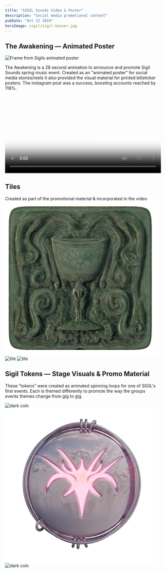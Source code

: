 ```yaml
---
title: "SIGIL Sounds Video & Poster"
description: "Social media promotional content"
pubDate: "Oct 22 2024"
heroImage: sigil/sigil-banner.jpg
---
```


## The Awakening — Animated Poster

![Frame from Sigils animated poster](../projects/sigil/sigil_poster.jpg)

The Awakening is a 28 second animation to announce and promote Sigil Sounds spring music event. Created as an "animated poster" for social media stories/reels it also provided the visual material for printed billsticker posters. The instagram post was a success, boosting accounts reached by 118%.

<video controls preload src="/videos/sigil_lightmode_final.webm" type="video/webm" width="512" poster="/videos/sigil_poster.jpg" ></video>

## Tiles

Created as part of the promotional material & incorporated in the video
![tile](../projects/sigil/cup_tile.png)
![tile](../projects/sigil/sword_tile.png)
![tile](../projects/sigil/sigil_tile.png)

## Sigil Tokens — Stage Visuals & Promo Material

These "tokens" were created as animated spinning loops for one of SIGIL's first events. Each is themed differently to promote the way the groups events themes change from gig to gig.

![dark coin](../projects/sigil/token_hero_dark_001.png)
![dark coin](../projects/sigil/token_gloss_001.png)
![dark coin](../projects/sigil/token_holo_001.png)

